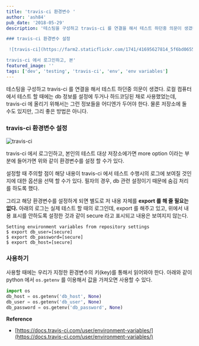 ```yaml
---
title: 'travis-ci 환경변수 '
author: 'ash84'
pub_date: '2018-05-29'
description: '테스팅을 구성하고 travis-ci 를 연결을 해서 테스트 하던중 의문이 생겼다. 로컬 컴퓨터에서 테스트 할 때에는 db 정보를 설정에 두거나 하드코딩된 채로 사용했었는데, travis-ci 에 올리기 위해서는 그런 정보들을 어디엔가 두어야 한다. 물론 저장소에 둘 수도 있지만, 그리 좋은 방법은 아니다. 

### travis-ci 환경변수 설정 

 ![travis-ci](https://farm2.staticflickr.com/1741/41695627814_5f6bd0655f_b.jpg)

travis-ci 에서 로그인하고, 본'
featured_image: ''
tags: ['dev', 'testing', 'travis-ci', 'env', 'env variables']
---
```


테스팅을 구성하고 travis-ci 를 연결을 해서 테스트 하던중 의문이 생겼다. 로컬 컴퓨터에서 테스트 할 때에는 db 정보를 설정에 두거나 하드코딩된 채로 사용했었는데, travis-ci 에 올리기 위해서는 그런 정보들을 어디엔가 두어야 한다. 물론 저장소에 둘 수도 있지만, 그리 좋은 방법은 아니다. 

### travis-ci 환경변수 설정 

 ![travis-ci](https://farm2.staticflickr.com/1741/41695627814_5f6bd0655f_b.jpg)

travis-ci 에서 로그인하고, 본인의 테스트 대상 저장소에가면 more option 이라는 부분에 들어가면 위와 같이 환경변수를 설정 할 수가 있다. 

설정할 때 주의할 점이 해당 내용이 travis-ci 에서 테스트 수행시의 로그에 보여질 것인지에 대한 옵션을 선택 할 수가 있다. 필자의 경우, db 관련 설정이기 때문에 숨김 처리를 하도록 했다. 

그리고 해당 환경변수를 설정하게 되면 별도로 저 내용 자체를 **export 를 해 줄 필요는 없다.** 아래의 로그는 실제 테스트 할 때의 로그인데, export 를 해주고 있고, 위에서 내용 표시를 안하도록 설정한 것과 같이 secure 라고 표시되고 내용은 보여지지 않는다. 
 

```shell
Setting environment variables from repository settings
$ export db_user=[secure]
$ export db_password=[secure]
$ export db_host=[secure]
```

### 사용하기 

사용할 때에는 우리가 지정한 환경변수의 키(key)를 통해서 읽어와야 한다. 아래와 같이 python 에서 `os.getenv` 를 이용해서 값을 가져오면 사용할 수 있다. 

```python
import os
db_host = os.getenv('db_host', None)
db_user = os.getenv('db_user', None)
db_password = os.getenv('db_password', None)
```

**Reference**
- [https://docs.travis-ci.com/user/environment-variables/](https://docs.travis-ci.com/user/environment-variables/)
